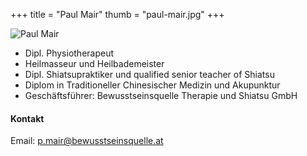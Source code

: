 +++
title = "Paul Mair"
thumb = "paul-mair.jpg"
+++

<img class="referentin" src="/referentinnen/paul-mair.jpg" alt="Paul Mair" />

- Dipl. Physiotherapeut
- Heilmasseur und Heilbademeister
- Dipl. Shiatsupraktiker und qualified senior teacher of Shiatsu
- Diplom in Traditioneller Chinesischer Medizin und Akupunktur
- Geschäftsführer: Bewusstseinsquelle Therapie und Shiatsu GmbH

#### Kontakt

Email: [p.mair@bewusstseinsquelle.at](mailto:p.mair@bewusstseinsquelle.at)

